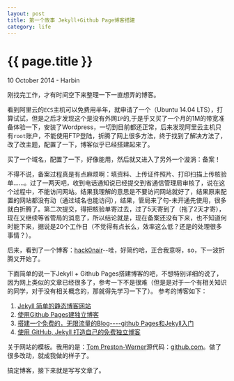 ```yaml
---
layout: post
title: 第一个故事 Jekyll+Github Page博客搭建
category: life
---
```


{{ page.title }}
================
<p class="meta">10 October 2014 - Harbin</p>

刚找完工作，才有时间空下来整理一下一直想弄的博客。

看到阿里云的`ECS`主机可以免费用半年，就申请了一个（Ubuntu 14.04 LTS），打算试试，但是之后才发现这个是没有外网`IP`的,于是乎又买了一个月的1M的带宽准备体验一下，安装了Wordpress，一切到目前都还正常，后来发现阿里云主机只有`root`账户，不能使用FTP登陆，折腾了网上很多方法，终于找到了解决方法了，改了改主题，配置了一下，博客似乎已经搭建起来了。

买了一个域名，配置了一下，好像能用，然后就又进入了另外一个漩涡：备案！

不得不说，备案过程真是有点麻烦啊：填资料、上传证件照片、打印扫描上传核验单……。过了一两天吧，收到电话通知说已经提交到省通信管理局审核了，说在这个过程中，不能访问网站。结果我理解的意思是不要访问网站就好了，结果原来配置的网站都没有动（通过域名也能访问），结果，管局来了句-未开通先使用，很多就白折腾了。第二次提交，得把核验单寄过去，过了5天寄到了（拖了2天才寄），现在又继续等省管局的消息了，所以结论就是，现在备案还没有下来，也不知道何时能下来，据说是20个工作日（不觉得有点长么，效率这么低？还是的处理很多事情？）。

后来，看到了一个博客：[hack0nair](https://hack0nair.me/archive/)--哇，好简约哈，正合我意呀，so，下一波折腾又开始了。

下面简单的说一下Jekyll + Github Pages搭建博客的吧，不想特别详细的说了，因为网上类似的文章已经很多了，参考一下不是很难（但是是对于一个有相关知识的同学，对于没有相关概念的，那就得先学习一下了）。
参考的博客如下：

1. [Jekyll 简单的静态博客网站](http://jekyllcn.com/)
2. [使用Github Pages建独立博客](http://beiyuu.com/github-pages/)
3. [搭建一个免费的，无限流量的Blog----github Pages和Jekyll入门](http://www.ruanyifeng.com/blog/2012/08/blogging_with_jekyll.html)
4. [使用 GitHub, Jekyll 打造自己的免费独立博客](http://blog.csdn.net/on_1y/article/details/19259435)


关于网站的模板。我用的是：[Tom Preston-Werner](http://tom.preston-werner.com/)源代码：[github.com](https://github.com/mojombo/mojombo.github.io)。做了很多改动，就成我做的样子了。

搞定博客，接下来就是写写文章了。







